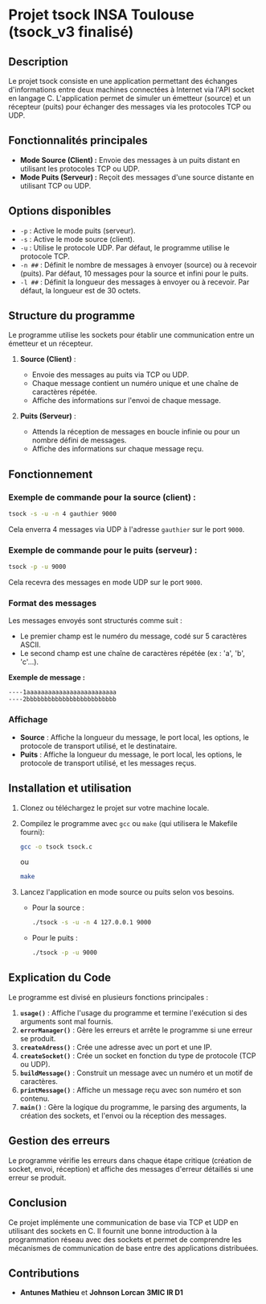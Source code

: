 # Projet tsock INSA Toulouse (tsock_v3 finalisé)

## Description

Le projet tsock consiste en une application permettant des échanges d'informations entre deux machines connectées à Internet via l'API socket en langage C. L'application permet de simuler un émetteur (source) et un récepteur (puits) pour échanger des messages via les protocoles TCP ou UDP.

## Fonctionnalités principales

- **Mode Source (Client) :** Envoie des messages à un puits distant en utilisant les protocoles TCP ou UDP.
- **Mode Puits (Serveur) :** Reçoit des messages d'une source distante en utilisant TCP ou UDP.

## Options disponibles

- `-p` : Active le mode puits (serveur).
- `-s` : Active le mode source (client).
- `-u` : Utilise le protocole UDP. Par défaut, le programme utilise le protocole TCP.
- `-n ##` : Définit le nombre de messages à envoyer (source) ou à recevoir (puits). Par défaut, 10 messages pour la source et infini pour le puits.
- `-l ##` : Définit la longueur des messages à envoyer ou à recevoir. Par défaut, la longueur est de 30 octets.

## Structure du programme

Le programme utilise les sockets pour établir une communication entre un émetteur et un récepteur.

1. **Source (Client)** :
   - Envoie des messages au puits via TCP ou UDP.
   - Chaque message contient un numéro unique et une chaîne de caractères répétée.
   - Affiche des informations sur l'envoi de chaque message.

2. **Puits (Serveur)** :
   - Attends la réception de messages en boucle infinie ou pour un nombre défini de messages.
   - Affiche des informations sur chaque message reçu.

## Fonctionnement

### Exemple de commande pour la source (client) :

```bash
tsock -s -u -n 4 gauthier 9000
```

Cela enverra 4 messages via UDP à l'adresse `gauthier` sur le port `9000`.

### Exemple de commande pour le puits (serveur) :

```bash
tsock -p -u 9000
```

Cela recevra des messages en mode UDP sur le port `9000`.

### Format des messages

Les messages envoyés sont structurés comme suit :

- Le premier champ est le numéro du message, codé sur 5 caractères ASCII.
- Le second champ est une chaîne de caractères répétée (ex : 'a', 'b', 'c'...).

**Exemple de message :**

```
----1aaaaaaaaaaaaaaaaaaaaaaaaa
----2bbbbbbbbbbbbbbbbbbbbbbbbb
```

### Affichage

- **Source** : Affiche la longueur du message, le port local, les options, le protocole de transport utilisé, et le destinataire.
- **Puits** : Affiche la longueur du message, le port local, les options, le protocole de transport utilisé, et les messages reçus.

## Installation et utilisation

1. Clonez ou téléchargez le projet sur votre machine locale.
2. Compilez le programme avec `gcc` ou `make` (qui utilisera le Makefile fourni):

   ```bash
   gcc -o tsock tsock.c
   ```
   ou
   ```bash
   make
   ```

3. Lancez l'application en mode source ou puits selon vos besoins.

   - Pour la source :

     ```bash
     ./tsock -s -u -n 4 127.0.0.1 9000
     ```

   - Pour le puits :

     ```bash
     ./tsock -p -u 9000
     ```

## Explication du Code

Le programme est divisé en plusieurs fonctions principales :

1. **`usage()`** : Affiche l'usage du programme et termine l'exécution si des arguments sont mal fournis.
2. **`errorManager()`** : Gère les erreurs et arrête le programme si une erreur se produit.
3. **`createAdress()`** : Crée une adresse avec un port et une IP.
4. **`createSocket()`** : Crée un socket en fonction du type de protocole (TCP ou UDP).
5. **`buildMessage()`** : Construit un message avec un numéro et un motif de caractères.
6. **`printMessage()`** : Affiche un message reçu avec son numéro et son contenu.
7. **`main()`** : Gère la logique du programme, le parsing des arguments, la création des sockets, et l'envoi ou la réception des messages.

## Gestion des erreurs

Le programme vérifie les erreurs dans chaque étape critique (création de socket, envoi, réception) et affiche des messages d'erreur détaillés si une erreur se produit.

## Conclusion

Ce projet implémente une communication de base via TCP et UDP en utilisant des sockets en C. Il fournit une bonne introduction à la programmation réseau avec des sockets et permet de comprendre les mécanismes de communication de base entre des applications distribuées.

## Contributions

- **Antunes Mathieu** et **Johnson Lorcan** **3MIC IR D1**
